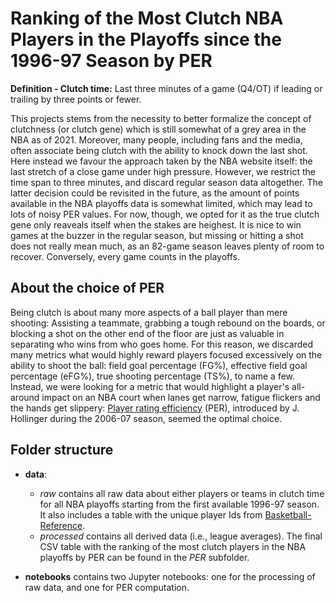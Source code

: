 # Ranking of the Most Clutch NBA Players in the Playoffs since the 1996-97 Season by PER

**Definition - Clutch time:** Last three minutes of a game (Q4/OT) if leading or trailing by three points or fewer.

This projects stems from the necessity to better formalize the concept of clutchness (or clutch gene) which is still somewhat of a grey area in the NBA as of 2021. Moreover, many people, including fans and the media, often associate being clutch with the ability to knock down the last shot. Here instead we favour the approach taken by the NBA website itself: the last stretch of a close game under high pressure. However, we restrict the time span to three minutes, and discard regular season data altogether. The latter decision could be revisited in the future, as the amount of points available in the NBA playoffs data is somewhat limited, which may lead to lots of noisy PER values. For now, though, we opted for it as the true clutch gene only reaveals itself when the stakes are heighest. It is nice to win games at the buzzer in the regular season, but missing or hitting a shot does not really mean much, as an 82-game season leaves plenty of room to recover. Conversely, every game counts in the playoffs.

## About the choice of PER

Being clutch is about many more aspects of a ball player than mere shooting: Assisting a teammate, grabbing a tough rebound on the boards, or blocking a shot on the other end of the floor are just as valuable in separating who wins from who goes home. For this reason, we discarded many metrics what would highly reward players focused excessively on the ability to shoot the ball: field goal percentage (FG%), effective field goal percentage (eFG%), true shooting percentage (TS%), to name a few. Instead, we were looking for a metric that would highlight a player's all-around impact on an NBA court when lanes get narrow, fatigue flickers and the hands get slippery: [Player rating efficiency](https://en.wikipedia.org/wiki/Player_efficiency_rating) (PER), introduced by J. Hollinger during the 2006-07 season, seemed the optimal choice.

## Folder structure

- **data**:
    + *raw* contains all raw data about either players or teams in clutch time for all NBA playoffs starting from the first available 1996-97 season. It also includes a table with the unique player Ids from [Basketball-Reference](https://www.basketball-reference.com/).
    + *processed* contains all derived data (i.e., league averages). The final CSV table with the ranking of the most clutch players in the NBA playoffs by PER can be found in the *PER* subfolder.
    
- **notebooks** contains two Jupyter notebooks: one for the processing of raw data, and one for PER computation.
